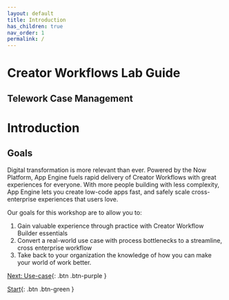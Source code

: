 ```yaml
---
layout: default
title: Introduction
has_children: true
nav_order: 1
permalink: /
---
```

# Creator Workflows Lab Guide

## Telework Case Management

# Introduction

## Goals

Digital transformation is more relevant than ever. Powered by the Now Platform, App Engine fuels rapid delivery of Creator Workflows with great experiences for everyone. With more people building with less complexity, App Engine lets you create low-code apps fast, and safely scale cross-enterprise experiences that users love.

Our goals for this workshop are to allow you to:

1. Gain valuable experience through practice with Creator Workflow Builder essentials
2. Convert a real-world use case with process bottlenecks to a streamline, cross enterprise workflow
3. Take back to your organization the knowledge of how you can make your world of work better.


[Next: Use-case](/docs/Part_1_Build_the_Foundation/Part_1.0_Main.md){: .btn .btn-purple }


[Start](/docs/Part_1_Build_the_Foundation/Part_1.0_Main.md){: .btn .btn-green }